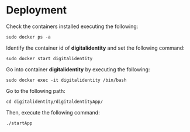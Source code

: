 # Deployment
  Check the containers installed executing the following:
    
    sudo docker ps -a

  Identify the container id of **digitalidentity** and set the following command:
    
    sudo docker start digitalidentity

  Go into container **digitalidentity** by executing the following:
    
    sudo docker exec -it digitalidentity /bin/bash

  Go to the following path:
    
    cd digitalidentity/digitaldentityApp/

  Then, execute the following command:
    
    ./startApp
